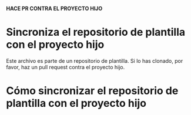 **HACE PR CONTRA EL PROYECTO HIJO**

# Sincroniza el repositorio de plantilla con el proyecto hijo
Este archivo es parte de un repositorio de plantilla. Si lo has clonado, por favor, haz un pull request contra el proyecto hijo.

# Cómo sincronizar el repositorio de plantilla con el proyecto hijo